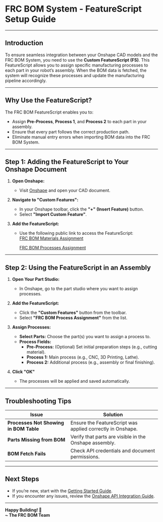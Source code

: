# **FRC BOM System - FeatureScript Setup Guide**

---

## **Introduction**

To ensure seamless integration between your Onshape CAD models and the FRC BOM System, you need to use the **Custom FeatureScript (FS)**. This FeatureScript allows you to assign specific manufacturing processes to each part in your robot’s assembly. When the BOM data is fetched, the system will recognize these processes and update the manufacturing pipeline accordingly.

---

## **Why Use the FeatureScript?**

The FRC BOM FeatureScript enables you to:

- Assign **Pre-Process**, **Process 1**, and **Process 2** to each part in your assembly.
- Ensure that every part follows the correct production path.
- Eliminate manual entry errors when importing BOM data into the FRC BOM System.

---

## **Step 1: Adding the FeatureScript to Your Onshape Document**

1. **Open Onshape:**
    - Visit [Onshape](https://www.onshape.com) and open your CAD document.

2. **Navigate to "Custom Features":**
    - In your Onshape toolbar, click the **"+" (Insert Feature)** button.
    - Select **"Import Custom Feature"**.

3. **Add the FeatureScript:**
    - Use the following public link to access the FeatureScript:  
      [FRC BOM Materials Assignment](https://cad.onshape.com/documents/2ab53c1cecf1cb8d258c9308/w/d6c4bbfad44d288bc9cdc221/e/a1fea5534d5eb55ed15eea58)
   
      [FRC BOM Processes Assignment](https://cad.onshape.com/documents/2ab53c1cecf1cb8d258c9308/w/d6c4bbfad44d288bc9cdc221/e/c0f603bee2bd62b76af7d8ac)
   

---

## **Step 2: Using the FeatureScript in an Assembly**

1. **Open Your Part Studio:**
    - In Onshape, go to the part studio where you want to assign processes.

2. **Add the FeatureScript:**
    - Click the **"Custom Features"** button from the toolbar.
    - Select **"FRC BOM Process Assignment"** from the list.

3. **Assign Processes:**
    - **Select Parts:** Choose the part(s) you want to assign a process to.
    - **Process Fields:**
        - **Pre-Process:** (Optional) Set initial preparation steps (e.g., cutting material).
        - **Process 1:** Main process (e.g., CNC, 3D Printing, Lathe).
        - **Process 2:** Additional process (e.g., assembly or final finishing).

4. **Click "OK"**
    - The processes will be applied and saved automatically.

---


## **Troubleshooting Tips**

| **Issue**                               | **Solution**                        |
|------------------------------------------|--------------------------------------|
| **Processes Not Showing in BOM Table**  | Ensure the FeatureScript was applied correctly in Onshape. |
| **Parts Missing from BOM**              | Verify that parts are visible in the Onshape assembly.     |
| **BOM Fetch Fails**                     | Check API credentials and document permissions.            |

---

## **Next Steps**

- If you’re new, start with the [Getting Started Guide](getStarted.md).
- If you encounter any issues, review the [Onshape API Integration Guide](https://www.onshape.com/en/features/integrations).

---

**Happy Building! 🚀**  
**~ The FRC BOM Team**  
